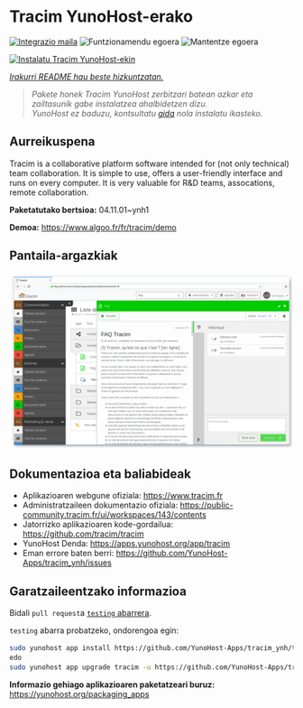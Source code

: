 <!--
Ohart ongi: README hau automatikoki sortu da <https://github.com/YunoHost/apps/tree/master/tools/readme_generator>ri esker
EZ editatu eskuz.
-->

# Tracim YunoHost-erako

[![Integrazio maila](https://apps.yunohost.org/badge/integration/tracim)](https://ci-apps.yunohost.org/ci/apps/tracim/)
![Funtzionamendu egoera](https://apps.yunohost.org/badge/state/tracim)
![Mantentze egoera](https://apps.yunohost.org/badge/maintained/tracim)

[![Instalatu Tracim YunoHost-ekin](https://install-app.yunohost.org/install-with-yunohost.svg)](https://install-app.yunohost.org/?app=tracim)

*[Irakurri README hau beste hizkuntzatan.](./ALL_README.md)*

> *Pakete honek Tracim YunoHost zerbitzari batean azkar eta zailtasunik gabe instalatzea ahalbidetzen dizu.*  
> *YunoHost ez baduzu, kontsultatu [gida](https://yunohost.org/install) nola instalatu ikasteko.*

## Aurreikuspena

Tracim is a collaborative platform software intended for (not only technical) team collaboration. It is simple to use, offers a user-friendly interface and runs on every computer. It is very valuable for R&D teams, assocations, remote collaboration.


**Paketatutako bertsioa:** 04.11.01~ynh1

**Demoa:** <https://www.algoo.fr/fr/tracim/demo>

## Pantaila-argazkiak

![Tracim(r)en pantaila-argazkia](./doc/screenshots/feature_app_document.png)

## Dokumentazioa eta baliabideak

- Aplikazioaren webgune ofiziala: <https://www.tracim.fr>
- Administratzaileen dokumentazio ofiziala: <https://public-community.tracim.fr/ui/workspaces/143/contents>
- Jatorrizko aplikazioaren kode-gordailua: <https://github.com/tracim/tracim>
- YunoHost Denda: <https://apps.yunohost.org/app/tracim>
- Eman errore baten berri: <https://github.com/YunoHost-Apps/tracim_ynh/issues>

## Garatzaileentzako informazioa

Bidali `pull request`a [`testing` abarrera](https://github.com/YunoHost-Apps/tracim_ynh/tree/testing).

`testing` abarra probatzeko, ondorengoa egin:

```bash
sudo yunohost app install https://github.com/YunoHost-Apps/tracim_ynh/tree/testing --debug
edo
sudo yunohost app upgrade tracim -u https://github.com/YunoHost-Apps/tracim_ynh/tree/testing --debug
```

**Informazio gehiago aplikazioaren paketatzeari buruz:** <https://yunohost.org/packaging_apps>
